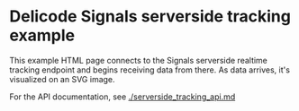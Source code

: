 # Delicode Signals serverside tracking example

This example HTML page connects to the Signals serverside realtime tracking endpoint and begins receiving data from there. As data arrives, it's visualized on an SVG image.

For the API documentation, see [./serverside_tracking_api.md](./serverside_tracking_api.md)

